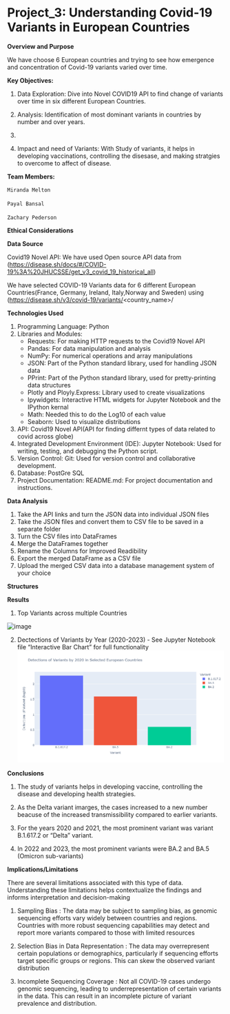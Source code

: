 # Project_3: Understanding Covid-19 Variants in European Countries

**Overview and Purpose**

We have choose 6 European countries and trying to see how emergence and concentration of Covid-19 variants varied over time.


**Key Objectives:**

1. Data Exploration: Dive into Novel COVID19 API to find change of variants over time in six different European Countries.

2. Analysis: Identification of most dominant variants in countries by number and over years.

3. 

4. Impact and need of Variants: With Study of variants, it helps in developing vaccinations, controlling the disesase, and making stratgies to overcome to affect of disease.
 

**Team Members:**

  	Miranda Melton
   
  	Payal Bansal
  
   	Zachary Pederson

**Ethical Considerations**

**Data Source**

Covid19 Novel API: We have used Open source API data from (https://disease.sh/docs/#/COVID-19%3A%20JHUCSSE/get_v3_covid_19_historical_all)

We have selected COVID-19 Variants data for 6 different European Countries(France, Germany, Ireland, Italy,Norway and Sweden) using (https://disease.sh/v3/covid-19/variants/<country_name>/

**Technologies Used**

1. Programming Language: Python
2. Libraries and Modules: 
	- Requests: For making HTTP requests to the Covid19 Novel API
	- Pandas: For data manipulation and analysis 
	- NumPy: For numerical operations and array manipulations 
	- JSON: Part of the Python standard library, used for handling JSON data 
	- PPrint: Part of the Python standard library, used for pretty-printing data structures
  	- Plotly and Ployly.Express: Library used to create visualizations
   	- Ipywidgets: Interactive HTML widgets for Jupyter Notebook and the IPython kernal
   	- Math: Needed this to do the Log10 of each value
   	- Seaborn:  Used to visualize distributions
3. API: Covid19 Novel API(API for finding differnt types of data related to covid across globe)
5. Integrated Development Environment (IDE): Jupyter Notebook: Used for writing, testing, and debugging the Python script.
6. Version Control: Git: Used for version control and collaborative development.
7. Database: PostGre SQL 
8. Project Documentation: README.md: For project documentation and instructions.

**Data Analysis**

1. Take the API links and turn the JSON data into individual JSON files
2. Take the JSON files and convert them to CSV file to be saved in a separate folder
3. Turn the CSV files into DataFrames
4. Merge the DataFrames together
5. Rename the Columns for Improved Readibility
6. Export the merged DataFrame as a CSV file
7. Upload the merged CSV data into a database management system of your choice 


**Structures**

**Results**

1. Top Variants across multiple Countries

![image](https://github.com/MahnFrammen/Project-3/assets/148804724/70875d3a-d966-4456-a206-e02408bf2c06)

2. Dectections of Variants by Year (2020-2023) - See Jupyter Notebook file “Interactive Bar Chart” for full functionality 
![image](https://github.com/MahnFrammen/Project-3/blob/dfc25d49fb4394a99fddf301e4557e8b3fb19179/newplot%20(5).png)



**Conclusions**

1. The study of variants helps in developing vaccine, controlling the disease and developing health strategies.

2. As the Delta variant imarges, the cases increased to a new number beacuse of the increased transmissibility compared to earlier variants.
3. For the years 2020 and 2021, the most prominent variant was variant B.1.617.2 or “Delta” variant.
4. In 2022 and 2023, the most prominent variants were BA.2 and BA.5 (Omicron sub-variants)





**Implications/Limitations**

There are several limitations associated with this type of data. Understanding these limitations helps contextualize the findings and informs interpretation and decision-making

1. Sampling Bias : The data may be subject to sampling bias, as genomic sequencing efforts vary widely between countries and regions. Countries with more robust sequencing capabilities may detect and report more variants compared to those with limited resources

2. Selection Bias in Data Representation : The data may overrepresent certain populations or demographics, particularly if sequencing efforts target specific groups or regions. This can skew the observed variant distribution

3. Incomplete Sequencing Coverage : Not all COVID-19 cases undergo genomic sequencing, leading to underrepresentation of certain variants in the data. This can result in an incomplete picture of variant prevalence and distribution.



